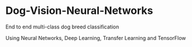# Dog-Vision-Neural-Networks
End to end multi-class dog breed classification

Using Neural Networks, Deep Learning, Transfer Learning and TensorFlow
